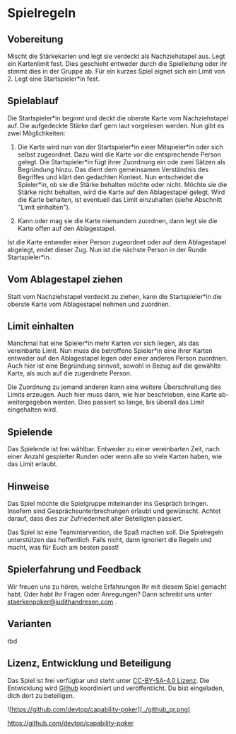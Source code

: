 # Spielregeln

## Vobereitung

Mischt die Stärkekarten und legt sie verdeckt als Nachziehstapel aus. Legt ein Kartenlimit fest. Dies geschieht entweder durch die Spielleitung oder ihr stimmt dies in der Gruppe ab. Für ein kurzes Spiel eignet sich ein Limit von 2. Legt eine Startspieler\*in fest.

## Spielablauf

Die Startspieler\*in beginnt und deckt die oberste Karte vom Nachziehstapel auf. Die aufgedeckte Stärke darf gern laut vorgelesen werden. Nun gibt es zwei Möglichkeiten:

1. Die Karte wird nun von der Startspieler\*in einer Mitspieler\*in oder sich selbst zugeordnet. Dazu wird die Karte vor die entsprechende Person gelegt. Die Startspieler\*in fügt ihrer Zuordnung ein ode zwei Sätzen als Begründung hinzu. Das dient dem gemeinsamen Verständnis des Begriffes und klärt den gedachten Kontext. Nun entscheidet die Spieler\*in, ob sie die Stärke behalten möchte oder nicht. Möchte sie die Stärke nicht behalten, wird die Karte auf den Ablagestapel gelegt. Wird die Karte behalten, ist eventuell das Limit einzuhalten (siehe Abschnitt "Limit einhalten").

2. Kann oder mag sie die Karte niemandem zuordnen, dann legt sie die Karte offen auf den Ablagestapel. 

Ist die Karte entweder einer Person zugeordnet oder auf dem Ablagestapel abgelegt, endet dieser Zug. Nun ist die nächste Person in der Runde Startspieler\*in.

## Vom Ablagestapel ziehen

Statt vom Nachziehstapel verdeckt zu ziehen, kann die Startspieler\*in die oberste Karte vom Ablagestapel nehmen und zuordnen.

## Limit einhalten

Manchmal hat eine Spieler\*in mehr Karten vor sich liegen, als das vereinbarte Limit. Nun muss die betroffene Spieler\*in eine ihrer Karten entweder auf den Ablagestapel legen oder einer anderen Person zuordnen. Auch hier ist eine Begründung sinnvoll, sowohl in Bezug auf die gewählte Karte, als auch auf die zugerdnete Person.

Die Zuordnung zu jemand anderen kann eine weitere Überschreitung des Limits erzeugen. Auch hier muss dann, wie hier beschrieben, eine Karte ab- weitergegeben werden. Dies passiert so lange, bis überall das Limit eingehalten wird.

## Spielende

Das Spielende ist frei wählbar. Entweder zu einer vereinbarten Zeit, nach einer Anzahl gespielter Runden oder wenn alle so viele Karten haben, wie das Limit erlaubt.

## Hinweise

Das Spiel möchte die Spielgruppe miteinander ins Gespräch bringen. Insofern sind Gesprächsunterbrechungen erlaubt und gewünscht. Achtet darauf, dass dies zur Zufriedenheit aller Beteiligten passiert.

Das Spiel ist eine Teamintervention, die Spaß machen soll. Die Spielregeln unterstützen das hoffentlich. Falls nicht, dann ignoriert die Regeln und macht, was für Euch am besten passt!

## Spielerfahrung und Feedback

Wir freuen uns zu hören, welche Erfahrungen Ihr mit diesem Spiel gemacht habt. Oder habt Ihr Fragen oder Anregungen? Dann schreibt uns unter staerkenpoker@judithandresen.com .

## Varianten

tbd

## Lizenz, Entwicklung und Beteiligung

Das Spiel ist frei verfügbar und steht unter [CC-BY-SA-4.0 Lizenz](https://creativecommons.org/licenses/by-sa/4.0/deed.de). Die Entwicklung wird [Github](https://github.com/devtop/capability-poker) koordiniert und veröffentlicht. Du bist eingeladen, dich dort zu beteiligen.

![https://github.com/devtop/capability-poker](../github_qr.png)

https://github.com/devtop/capability-poker


